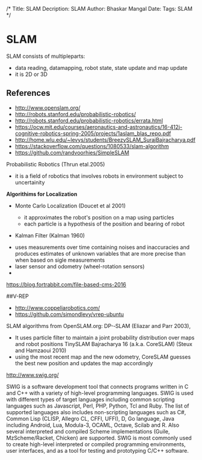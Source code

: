 /*
Title: SLAM
Decription: SLAM
Author: Bhaskar Mangal
Date: 
Tags: SLAM
*/

# SLAM
SLAM consists of	multipleparts:
- data reading,	datamapping, robot state,	state	update and map update
- it is 2D or 3D

## References
* http://www.openslam.org/
* http://robots.stanford.edu/probabilistic-robotics/
* http://robots.stanford.edu/probabilistic-robotics/errata.html
* https://ocw.mit.edu/courses/aeronautics-and-astronautics/16-412j-cognitive-robotics-spring-2005/projects/1aslam_blas_repo.pdf
* http://home.wlu.edu/~levys/students/BreezySLAM_SurajBajracharya.pdf
* https://stackoverflow.com/questions/1080533/slam-algorithm
* https://github.com/randvoorhies/SimpleSLAM

Probabilistic	Robotics (Thrun	etal.2005)
  - it is a field of robotics that involves robots in environment subject to uncertainity

**Algorithims for Localization**

* Monte Carlo Localization (Doucet et al 2001)
  - it approximates the robot's position on a map using particles
  - each particle is a hypothesis of the position and bearing of robot

* Kalman Filter (Kalman 1960)
- uses measurements over time containing noises and inaccuracies and produces estimates of unknown variables that are more precise than when based on sigle measurements
- laser sensor and odometry (wheel-rotation sensors)
- 

https://blog.fortrabbit.com/file-based-cms-2016

##V-REP
* http://www.coppeliarobotics.com/
* https://github.com/simondlevy/vrep-ubuntu

SLAM algorithms	from OpenSLAM.org:
DP-­‐SLAM	  (Eliazar	  and	  Parr	  2003),	
 - It uses particle filter to maintain a joint probability distribution over maps and robot positions
TinySLAM	Bajracharya	16 (a.k.a. CoreSLAM) (Steux	and	Hamzaoui 2010)
  - using the most recent map and the new odometry, CoreSLAM guesses the best new position and updates the map accordingly

http://www.swig.org/

SWIG is a software development tool that connects programs written in C and C++ with a variety of high-level programming languages. SWIG is used with different types of target languages including common scripting languages such as Javascript, Perl, PHP, Python, Tcl and Ruby. The list of supported languages also includes non-scripting languages such as C#, Common Lisp (CLISP, Allegro CL, CFFI, UFFI), D, Go language, Java including Android, Lua, Modula-3, OCAML, Octave, Scilab and R. Also several interpreted and compiled Scheme implementations (Guile, MzScheme/Racket, Chicken) are supported. SWIG is most commonly used to create high-level interpreted or compiled programming environments, user interfaces, and as a tool for testing and prototyping C/C++ software.





